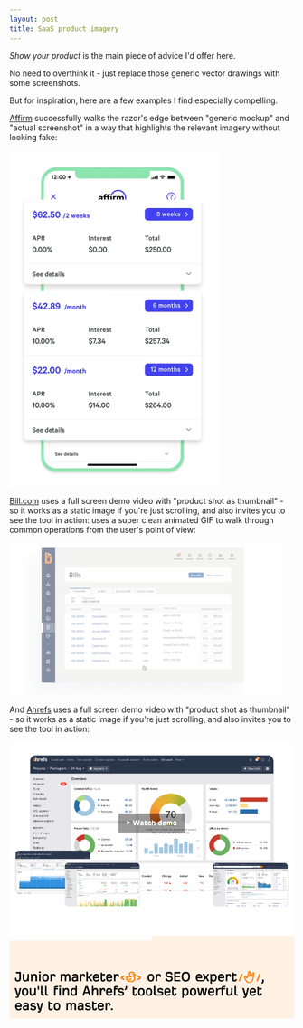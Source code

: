 ```yaml
---
layout: post
title: SaaS product imagery
---
```


_Show your product_ is the main piece of advice I'd offer here.

No need to overthink it - just replace those generic vector drawings with some screenshots.

But for inspiration, here are a few examples I find especially compelling.

[Affirm](https://www.affirm.com/business/solutions) successfully walks the razor's edge between "generic mockup" and "actual screenshot" in a way that highlights the relevant imagery without looking fake:

[![screenshot of affirm mockup](/images/affirm-mockup.png)](/images/affirm-mockup.png)

[Bill.com](https://www.bill.com/product/accounts-payables) uses a full screen demo video with "product shot as thumbnail" - so it works as a static image if you're just scrolling, and also invites you to see the tool in action: uses a super clean animated GIF to walk through common operations from the user's point of view:

[![gif of bill.com product animation](/images/bill-dot-com.gif)](/images/bill-dot-com.gif)

And [Ahrefs](https://ahrefs.com/) uses a full screen demo video with "product shot as thumbnail" - so it works as a static image if you're just scrolling, and also invites you to see the tool in action:

[![ahrefs screenshot](/images/ahrefs.png)](/images/ahrefs.png)
